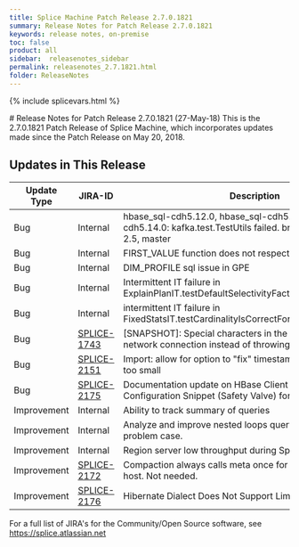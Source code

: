 ```yaml
---
title: Splice Machine Patch Release 2.7.0.1821
summary: Release Notes for Patch Release 2.7.0.1821
keywords: release notes, on-premise
toc: false
product: all
sidebar:  releasenotes_sidebar
permalink: releasenotes_2.7.1821.html
folder: ReleaseNotes
---
```

{% include splicevars.html %}
<section>
<div class="TopicContent" data-swiftype-index="true" markdown="1">
# Release Notes for Patch Release 2.7.0.1821 (27-May-18)
This is the 2.7.0.1821 Patch Release of Splice Machine, which incorporates updates made since the Patch Release on May 20, 2018.

## Updates in This Release
<table>
    <col width="125px" />
    <col width="125px" />
    <col />
    <thead>
        <tr>
            <th>Update Type</th>
            <th>JIRA-ID</th>
            <th>Description</th>
        </tr>
    </thead>
    <tbody>
        <tr>
            <td>Bug</td>
            <td>Internal</td>
            <td>hbase_sql-cdh5.12.0, hbase_sql-cdh5.12.2, hbase_sql-cdh5.14.0: kafka.test.TestUtils failed.  branch-2.7, branch-2.5, master</td>
        </tr>
        <tr>
            <td>Bug</td>
            <td>Internal</td>
            <td>FIRST_VALUE function does not respect nulls</td>
        </tr>
        <tr>
            <td>Bug</td>
            <td>Internal</td>
            <td>DIM_PROFILE sql issue in GPE</td>
        </tr>
        <tr>
            <td>Bug</td>
            <td>Internal</td>
            <td>Intermittent IT failure in ExplainPlanIT.testDefaultSelectivityFactorHintAtSessionLevel()</td>
        </tr>
        <tr>
            <td>Bug</td>
            <td>Internal</td>
            <td>intermittent IT failure in FixedStatsIT.testCardinalityIsCorrectForPrimaryKeyColumns</td>
        </tr>
        <tr>
            <td>Bug</td>
            <td><a href="https://splice.atlassian.net/browse/SPLICE-1743" target="_blank">SPLICE-1743</a></td>
            <td>[SNAPSHOT]: Special characters in the snapshot name breaks network connection instead of throwing proper error message.</td>
        </tr>
        <tr>
            <td>Bug</td>
            <td><a href="https://splice.atlassian.net/browse/SPLICE-2151" target="_blank">SPLICE-2151</a></td>
            <td>Import: allow for option to "fix" timestamps that are too big or too small</td>
        </tr>
        <tr>
            <td>Bug</td>
            <td><a href="https://splice.atlassian.net/browse/SPLICE-2175" target="_blank">SPLICE-2175</a></td>
            <td>Documentation update on HBase Client Advanced Configuration Snippet (Safety Valve) for hbase-site.xml</td>
        </tr>
        <tr>
            <td>Improvement</td>
            <td>Internal</td>
            <td>Ability to track summary of queries</td>
        </tr>
        <tr>
            <td>Improvement</td>
            <td>Internal</td>
            <td>Analyze and improve nested loops query plan of DB-6820 problem case.</td>
        </tr>
        <tr>
            <td>Improvement</td>
            <td>Internal</td>
            <td>Region server low throughput during Spark adapter insert</td>
        </tr>
        <tr>
            <td>Improvement</td>
            <td><a href="https://splice.atlassian.net/browse/SPLICE-2172" target="_blank">SPLICE-2172</a></td>
            <td>Compaction always calls meta once for looking up the current host.  Not needed.</td>
        </tr>
        <tr>
            <td>Improvement</td>
            <td><a href="https://splice.atlassian.net/browse/SPLICE-2176" target="_blank">SPLICE-2176</a></td>
            <td>Hibernate Dialect Does Not Support Limit Clauses...</td>
        </tr>
    </tbody>
</table>

For a full list of JIRA's for the Community/Open Source software, see <https://splice.atlassian.net>

</div>
</section>
